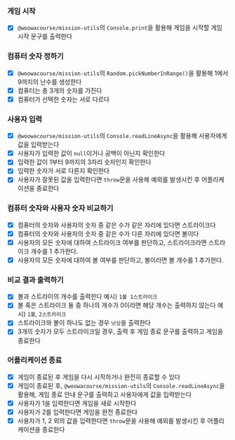 ### 게임 시작
- [x] `@woowacourse/mission-utils`의 `Console.print`을 활용해 게임을 시작할 게임 시작 문구를 출력한다

### 컴퓨터 숫자 정하기
- [x] `@woowacourse/mission-utils`의 `Random.pickNumberInRange()`을 활용해 1에서 9까지의 난수를 생성한다
- [x] 컴퓨터는 총 3개의 숫자를 가진다
- [x] 컴퓨터가 선택한 숫자는 서로 다르다

### 사용자 입력
- [x] `@woowacourse/mission-utils`의 `Console.readLineAsync`을 활용해 사용자에게 값을 입력받는다
- [x] 사용자가 입력한 값이 `null`이거나 공백이 아닌지 확인한다
- [x] 입력한 값이 1부터 9까지의 3자리 숫자인지 확인한다
- [x] 입력한 숫자가 서로 다른지 확인한다
- [x] 사용자가 잘못된 값을 입력한다면 `throw`문을 사용해 예외를 발생시킨 후 어플리케이션을 종료한다

### 컴퓨터 숫자와 사용자 숫자 비교하기
- [x] 컴퓨터의 숫자와 사용자의 숫자 중 같은 수가 같은 자리에 있다면 스트라이크다
- [x] 컴퓨터의 숫자와 사용자의 숫자 중 같은 수가 다른 자리에 있다면 볼이다
- [x] 사용자의 모든 숫자에 대하여 스트라이크 여부를 판단하고, 스트라이크라면 스트라이크 개수를 1 추가한다.
- [x] 사용자의 모든 숫자에 대하여 볼 여부를 판단하고, 볼이라면 볼 개수를 1 추가한다.

### 비교 결과 출력하기
- [x] 볼과 스트라이의 개수를 출력한다 예시) `1볼 1스트라이크`
- [x] 볼 혹은 스트라이크 둘 중 하나의 개수가 0이라면 해당 개수는 출력하지 않는다 예시) `1볼`, `2스트라이크`
- [x] 스트라이크와 볼이 하나도 없는 경우 `낫싱`을 출력한다
- [x] 3개의 숫자가 모두 스트라이크일 경우, 출력 후 게임 종료 문구를 출력하고 게임을 종료한다

### 어플리케이션 종료
- [x] 게임이 종료된 후 게임을 다시 시작하거나 완전히 종료할 수 있다
- [x] 게임이 종료된 후, `@woowacourse/mission-utils`의 `Console.readLineAsync`을 활용해, 게임 종료 안내 문구를 출력하고 사용자에게 값을 입력받는다
- [x] 사용자가 1을 입력한다면 게임을 새로 시작한다
- [x] 사용자가 2를 입력한다면 게임을 완전 종료한다
- [x] 사용자가 1, 2 외의 값을 입력한다면 `throw`문을 사용해 예외를 발생시킨 후 어플리케이션을 종료한다
